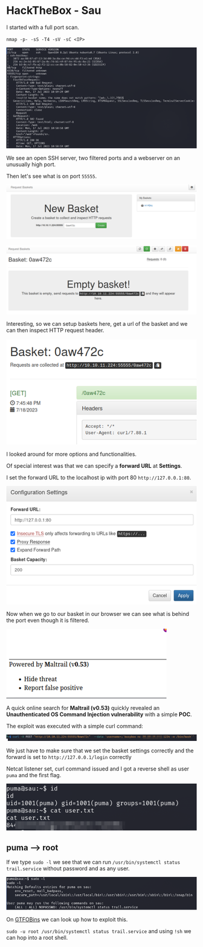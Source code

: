 # HackTheBox - Sau

I started with a full port scan.

`nmap -p- -sS -T4 -sV -sC <IP>`

![Screenshot0](./screenshots/0.png)

We see an open SSH server, two filtered ports and a webserver on an unusually high port.

Then let's see what is on port `55555`.

![Screenshot1](./screenshots/1.png)

![Screenshot2](./screenshots/2.png)

Interesting, so we can setup baskets here, get a url of the basket and we can then inspect HTTP request header.

![Screenshot3](./screenshots/3.png)

I looked around for more options and functionalities.

Of special interest was that we can specify a __forward URL__ at __Settings__.

I set the forward URL to the localhost ip with port 80 `http://127.0.0.1:80`.

![Screenshot4](./screenshots/4.png)

Now when we go to our basket in our browser we can see what is behind the port even though it is filtered.

![Screenshot5](./screenshots/5.png)

A quick online search for __Maltrail (v0.53)__ quickly revealed an __Unauthenticated OS Command Injection vulnerability__  with a simple __POC__.

The exploit was executed with a simple curl command:

![Screenshot55](./screenshots/55.png)

We just have to make sure that we set the basket settings correctly and the forward is set to `http://127.0.0.1/login` correctly

Netcat listener set, curl command issued and I got a reverse shell as user `puma` and the first flag.

![Screenshot6](./screenshots/6.png)

## puma --> root

If we type `sudo -l` we see that we can run `/usr/bin/systemctl status trail.service` without password and as any user.

![Screenshot7](./screenshots/7.png)

On [GTFOBins](https://gtfobins.github.io/gtfobins/systemctl/) we can look up how to exploit this.

`sudo -u root /usr/bin/systemctl status trail.service` and using `!sh` we can hop into a root shell.
